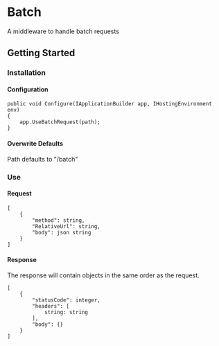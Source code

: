 ﻿# Batch

A middleware to handle batch requests

## Getting Started

### Installation

#### Configuration

```
public void Configure(IApplicationBuilder app, IHostingEnvironment env)
{
    app.UseBatchRequest(path);
}
```

#### Overwrite Defaults

Path defaults to "/batch"

### Use

#### Request

```
[
	{
		"method": string,
		"RelativeUrl": string,
		"body": json string
	}
]
```

#### Response

The response will contain objects in the same order as the request.

```
[
	{
		"statusCode": integer,
		"headers": [
			string: string
		],
		"body": {}
	}
]
```